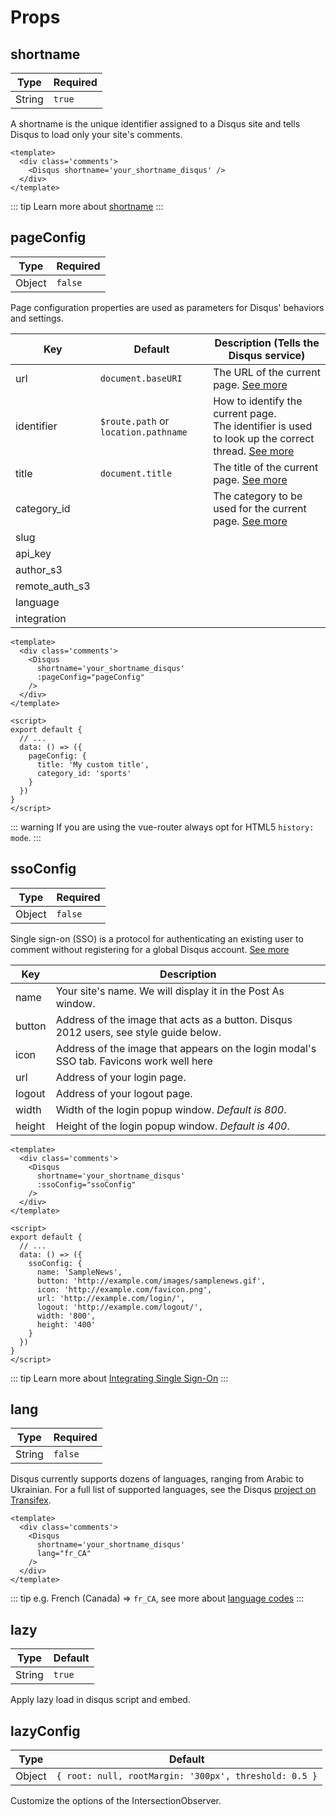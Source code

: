 # Props

## shortname

| Type     | Required  |
| -------- | --------- |
| String   | `true`    | 

A shortname is the unique identifier assigned to a Disqus site and tells Disqus to load only your site's comments.

```vue
<template>
  <div class='comments'>
    <Disqus shortname='your_shortname_disqus' />
  </div>
</template>
```

::: tip
Learn more about [shortname](https://help.disqus.com/en/articles/1717111-what-s-a-shortname)
::: 

## pageConfig

| Type     | Required  |
| -------- | --------- |
| Object   | `false`   | 

Page configuration properties are used as parameters for Disqus' behaviors and settings. 

| Key              | Default                              | Description (Tells the Disqus service)                                     
| ---------------- | ------------------------------------ | --------------------------------------------------------- 
| url              | `document.baseURI`                   | The URL of the current page. [See more](https://help.disqus.com/en/articles/1717084-javascript-configuration-variables#thispageurl)
| identifier       | `$route.path` or `location.pathname` | How to identify the current page. <br> The identifier is used to look up the correct thread. [See more](https://help.disqus.com/en/articles/1717084-javascript-configuration-variables#thispageidentifier)
| title            | `document.title`                     | The title of the current page. [See more](https://help.disqus.com/en/articles/1717084-javascript-configuration-variables#thispagetitle)
| category_id      |                                      | The category to be used for the current page. [See more](https://help.disqus.com/en/articles/1717084-javascript-configuration-variables#thispagecategoryid)
| slug             |
| api_key          |
| author_s3        |
| remote_auth_s3   |
| language         |
| integration      |

```vue
<template>
  <div class='comments'>
    <Disqus
      shortname='your_shortname_disqus'
      :pageConfig="pageConfig"
    />
  </div>
</template>

<script>
export default {
  // ...
  data: () => ({
    pageConfig: {
      title: 'My custom title',
      category_id: 'sports'
    }
  })
}
</script>
```

::: warning 
If you are using the vue-router always opt for HTML5 `history: mode`.
:::

## ssoConfig

| Type     | Required  |
| -------- | --------- |
| Object   | `false`   | 

Single sign-on (SSO) is a protocol for authenticating an existing user to comment without registering for a global Disqus account. [See more](https://help.disqus.com/en/articles/1717064-single-sign-on)

| Key    | Description
| ------ | -----------------------------------
| name   | Your site's name. We will display it in the Post As window.
| button | Address of the image that acts as a button. Disqus 2012 users, see style guide below.
| icon   | Address of the image that appears on the login modal's SSO tab. Favicons work well here
| url    | Address of your login page.
| logout | Address of your logout page.
| width  | Width of the login popup window. *Default is 800*.
| height | Height of the login popup window. *Default is 400*.

```vue
<template>
  <div class='comments'>
    <Disqus
      shortname='your_shortname_disqus'
      :ssoConfig="ssoConfig"
    />
  </div>
</template>

<script>
export default {
  // ...
  data: () => ({
    ssoConfig: {
      name: 'SampleNews',
      button: 'http://example.com/images/samplenews.gif',
      icon: 'http://example.com/favicon.png',
      url: 'http://example.com/login/',
      logout: 'http://example.com/logout/',
      width: '800',
      height: '400'
    }
  })
}
</script>
```

::: tip
Learn more about [Integrating Single Sign-On](https://help.disqus.com/en/articles/1717160-integrating-single-sign-on)
:::

## lang

| Type     | Required  |
| -------- | --------- |
| String   | `false`   | 

Disqus currently supports dozens of languages, ranging from Arabic to Ukrainian. For a full list of supported languages, see the Disqus [project on Transifex](https://www.transifex.com/disqus/disqus/).

```vue
<template>
  <div class='comments'>
    <Disqus
      shortname='your_shortname_disqus'
      lang="fr_CA" 
    />
  </div>
</template>
```

::: tip
e.g. French (Canada) => `fr_CA`, see more about [language codes](https://www.transifex.com/explore/languages/)
:::

## lazy

| Type     | Default | 
| -------- | ------- |
| String   | `true`  |

Apply lazy load in disqus script and embed.

## lazyConfig

| Type     | Default                                               | 
| -------- | ----------------------------------------------------- |
| Object   | `{ root: null, rootMargin: '300px', threshold: 0.5 }` |

Customize the options of the IntersectionObserver.



